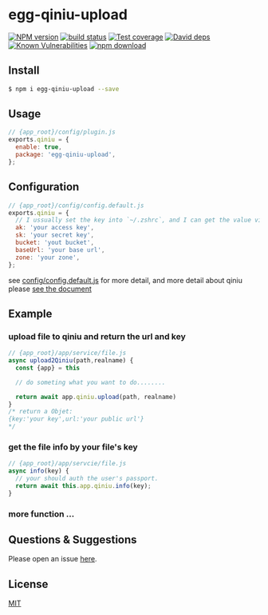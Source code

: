 # egg-qiniu-upload

[![NPM version][npm-image]][npm-url]
[![build status][travis-image]][travis-url]
[![Test coverage][codecov-image]][codecov-url]
[![David deps][david-image]][david-url]
[![Known Vulnerabilities][snyk-image]][snyk-url]
[![npm download][download-image]][download-url]

[npm-image]: https://img.shields.io/npm/v/egg-qiniu-upload.svg?style=flat-square
[npm-url]: https://npmjs.org/package/egg-qiniu-upload
[travis-image]: https://img.shields.io/travis/eggjs/egg-qiniu-upload.svg?style=flat-square
[travis-url]: https://travis-ci.org/eggjs/egg-qiniu-upload
[codecov-image]: https://img.shields.io/codecov/c/github/eggjs/egg-qiniu-upload.svg?style=flat-square
[codecov-url]: https://codecov.io/github/eggjs/egg-qiniu-upload?branch=master
[david-image]: https://img.shields.io/david/eggjs/egg-qiniu-upload.svg?style=flat-square
[david-url]: https://david-dm.org/eggjs/egg-qiniu-upload
[snyk-image]: https://snyk.io/test/npm/egg-qiniu-upload/badge.svg?style=flat-square
[snyk-url]: https://snyk.io/test/npm/egg-qiniu-upload
[download-image]: https://img.shields.io/npm/dm/egg-qiniu-upload.svg?style=flat-square
[download-url]: https://npmjs.org/package/egg-qiniu-upload

<!--
Description here.
-->

## Install

```bash
$ npm i egg-qiniu-upload --save
```

## Usage

```js
// {app_root}/config/plugin.js
exports.qiniu = {
  enable: true,
  package: 'egg-qiniu-upload',
};
```

## Configuration

```js
// {app_root}/config/config.default.js
exports.qiniu = {
  // I ussually set the key into `~/.zshrc`, and I can get the value via `process.env.key`, It's very safe~
  ak: 'your access key',
  sk: 'your secret key',
  bucket: 'yout bucket',
  baseUrl: 'your base url',
  zone: 'your zone',
};
```

see [config/config.default.js](config/config.default.js) for more detail, and more detail about qiniu please [see the document](https://developer.qiniu.com/kodo/sdk/1289/nodejs)

## Example

### upload file to qiniu and return the url and key

```js
// {app_root}/app/service/file.js
async upload2Qiniu(path,realname) {
  const {app} = this

  // do someting what you want to do........

  return await app.qiniu.upload(path, realname)
}
/* return a Objet:
{key:'your key',url:'your public url'}
*/
```
### get the file info by your file's key

```js
// {app_root}/app/servcie/file.js
async info(key) {
  // your should auth the user's passport.
  return await this.app.qiniu.info(key);
}
```
### more function ...

## Questions & Suggestions

Please open an issue [here](https://github.com/eggjs/egg/issues).

## License

[MIT](LICENSE)
